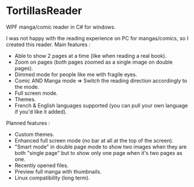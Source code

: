# TortillasReader
WPF manga/comic reader in C# for windows.

I was not happy with the reading experience on PC for mangas/comics, so I created this reader.
Main features :
- Able to show 2 pages at a time (like when reading a real book).
- Zoom on pages (both pages zoomed as a single image on double pages).
- Dimmed mode for people like me with fragile eyes.
- Comic AND Manga mode => Switch the reading direction accordingly to the mode.
- Full screen mode.
- Themes.
- French & English languages supported (you can pull your own language if you'd like it added).

Planned features :
- Custom themes.
- Enhanced full screen mode (no bar at all at the top of the screen).
- "Smart mode" in double page mode to show two images when they are both "single page" but to show only one page when it's two pages as one.
- Recently opened files.
- Preview full manga with thumbnails.
- Linux compatibility (long term).
